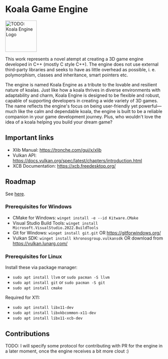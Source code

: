 # Koala Game Engine

<img src="images/kohi_wordmark_colour.png?raw=true" alt="TODO: Koala Engine Logo" height=100/>

This work represents a novel atempt at creating a 3D game engine developed in C++ (mostly C style C++). The engine does not use external third-party libraries and seeks to have as little overhead as possible, i. e. polymorphism, classes and inheritance, smart pointers etc. 

The engine is named Koala Engine as a tribute to the lovable and resilient nature of koalas. Just like how a koala thrives in diverse environments with adaptability and charm, Koala Engine is designed to be flexible and robust, capable of supporting developers in creating a wide variety of 3D games. The name reflects the engine's focus on being user-friendly yet powerful—much like the calm and dependable koala, the engine is built to be a reliable companion in your game development journey. Plus, who wouldn't love the idea of a koala helping you build your dream game?

## Important links

- Xlib Manual: https://tronche.com/gui/x/xlib
- Vulkan API: https://docs.vulkan.org/spec/latest/chapters/introduction.html
- XCB Documentation: https://xcb.freedesktop.org/

## Roadmap

See [here](TODO.md).

### Prerequisites for Windows

- CMake for Windows: `winget install -e --id Kitware.CMake` 
- Visual Studio Build Tools: `winget install Microsoft.VisualStudio.2022.BuildTools`
- Git for Windows: `winget install git.git` OR https://gitforwindows.org/
- Vulkan SDK: `winget install khronosgroup.vulkansdk` OR download from https://vulkan.lunarg.com/

### Prerequisites for Linux

Install these via package manager:

- `sudo apt install llvm` or `sudo pacman -S llvm`
- `sudo apt install git` or `sudo pacman -S git`
- `sudo apt install cmake`

Required for X11:

- `sudo apt install libx11-dev`
- `sudo apt install libxkbcommon-x11-dev`
- `sudo apt install libx11-xcb-dev`

## Contributions

TODO: I will specify some protocol for contributing with PR for the engine in a later moment, once the engine receives a bit more clout :)
